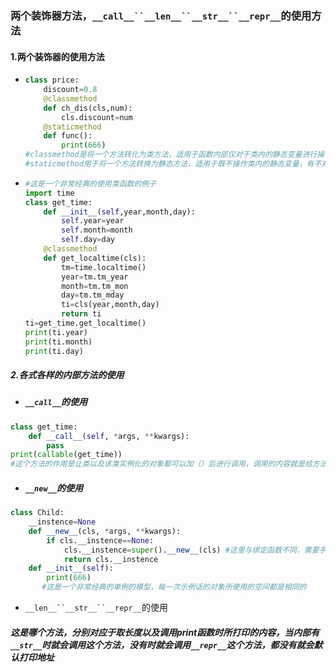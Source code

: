 ### 两个装饰器方法，`__call__``__len__``__str__``__repr__`的使用方法

#### 1.两个装饰器的使用方法

+ ```python
  class price:
      discount=0.8
      @classmethod
      def ch_dis(cls,num):
          cls.discount=num
      @staticmethod
      def func():
          print(666)
  #classmethod是将一个方法转化为类方法，适用于函数内部仅对于类内的静态变量进行操作，不对对象的变量进行操作的情况
  #staticmethod用于将一个方法转换为静态方法，适用于既不操作类内的静态变量，有不对对象内部的变量进行操作的情况，这种函数可以放在类的外部，但是有时为了进行封装，而将这个函数放到类中，用的情况不是很多。
  
  ```

+ ```python
  #这是一个非常经典的使用类函数的例子
  import time
  class get_time:
      def __init__(self,year,month,day):
          self.year=year
          self.month=month
          self.day=day
      @classmethod
      def get_localtime(cls):
          tm=time.localtime()
          year=tm.tm_year
          month=tm.tm_mon
          day=tm.tm_mday
          ti=cls(year,month,day)
          return ti
  ti=get_time.get_localtime()
  print(ti.year)
  print(ti.month)
  print(ti.day)
  ```

##### 2.各式各样的内部方法的使用

+ ##### `__call__`的使用

```python
class get_time:
    def __call__(self, *args, **kwargs):
        pass
print(callable(get_time))
#这个方法的作用是让类以及该类实例化的对象都可以加（）后进行调用，调用的内容就是给方法内部的内容
```

+ ##### `__new__`的使用

```python
class Child:
    __instence=None
    def __new__(cls, *args, **kwargs):
        if cls.__instence==None:
            cls.__instence=super().__new__(cls)	#这里与绑定函数不同，需要手动加上cls
            return cls.__instence
    def __init__(self):
        print(666)
       #这是一个非常经典的单例的模型，每一次示例话的对象所使用的空间都是相同的
```

+ `__len__``__str__``__repr__`的使用

##### 这是哪个方法，分别对应于取长度以及调用print函数时所打印的内容，当内部有`__str__`时就会调用这个方法，没有时就会调用`__repr__`这个方法，都没有就会默认打印地址